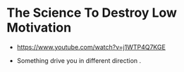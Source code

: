
# The Science To Destroy Low Motivation

- https://www.youtube.com/watch?v=j1WTP4Q7KGE

- Something drive you in different direction . 



